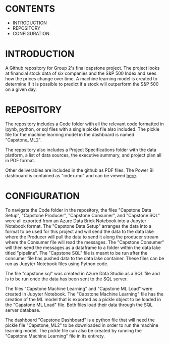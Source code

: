 **CONTENTS**
=======================
* INTRODUCTION
* REPOSITORY
* CONFIGURATION

**INTRODUCTION**
================
A Github repository for Group 2's final capstone project. The project looks at financial stock data of six companies and the S&P 500 Index and sees how the prices change over time. A machine learning model is created to determine if it is possible to predict if a stock will outperform the S&P 500 on a given day.

**REPOSITORY**
==============
The repository includes a Code folder with all the relevant code formatted in ipynb, python, or sql files with a single pickle file also included. The pickle file for the machine learning model in the dashboard is named "Capstone_ML2". 

The repository also includes a Project Specifications folder with the data platform, a list of data sources, the executive summary, and project plan all in PDF format.

Other deliverables are included in the github as PDF files. The Power BI dashboard is contained as "index.md" and can be viewed <a href="https://boutdara.github.io/capstone/">here</a>.

**CONFIGURATION**
=================
To navigate the Code folder in the repository, the files "Capstone Data Setup", "Capstone Producer", "Capstone Consumer", and "Capstone SQL" were all exported from an Azure Data Brick Notebook into a Jupyter Notebook format. The "Capstone Data Setup" arranges the data into a format to be used for this project and will send the data to the data lake where the Producer will pull the data to send it along the producer stream where the Consumer file will read the messages. The "Capstone Consumer" will then send the messages as a dataframe to a folder within the data lake titled "pipeline". The "Capstone SQL" file is meant to be run after the consumer file has pushed data to the data lake container. These files can be run as Jupyter Notebook files using Python code. 

The file "capstone.sql" was created in Azure Data Studio as a SQL file and is to be run once the data has been sent to the SQL server.

The files "Capstone Machine Learning" and "Capstone ML Load" were created in Jupyter Notebook. The "Capstone Machine Learning" file has the creation of the ML model that is exported as a pickle object to be loaded in the "Capstone ML Load" file. Both files load their data through the SQL server database.

The dashboard "Capstone Dashboard" is a python file that will need the pickle file "Capstone_ML2" to be downloaded in order to run the machine learning model. The pickle file can also be created by running the "Capstone Machine Learning" file in its entirety.


```python

```
